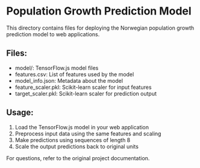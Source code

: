 # Population Growth Prediction Model

This directory contains files for deploying the Norwegian population growth prediction model to web applications.

## Files:
- model/: TensorFlow.js model files
- features.csv: List of features used by the model
- model_info.json: Metadata about the model
- feature_scaler.pkl: Scikit-learn scaler for input features
- target_scaler.pkl: Scikit-learn scaler for prediction output

## Usage:
1. Load the TensorFlow.js model in your web application
2. Preprocess input data using the same features and scaling
3. Make predictions using sequences of length 8
4. Scale the output predictions back to original units

For questions, refer to the original project documentation.

